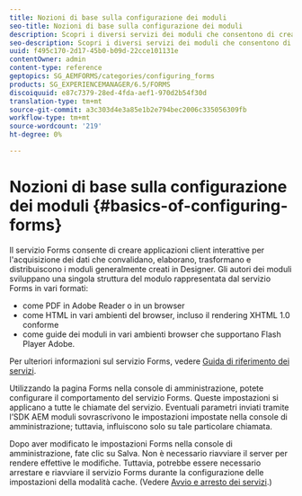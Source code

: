 ```yaml
---
title: Nozioni di base sulla configurazione dei moduli
seo-title: Nozioni di base sulla configurazione dei moduli
description: Scopri i diversi servizi dei moduli che consentono di creare applicazioni interattive per l'acquisizione dei dati.
seo-description: Scopri i diversi servizi dei moduli che consentono di creare applicazioni interattive per l'acquisizione dei dati.
uuid: f495c170-2d17-45b0-b09d-22cce101131e
contentOwner: admin
content-type: reference
geptopics: SG_AEMFORMS/categories/configuring_forms
products: SG_EXPERIENCEMANAGER/6.5/FORMS
discoiquuid: e87c7379-28ed-4fda-aef1-970d2b54f30d
translation-type: tm+mt
source-git-commit: a3c303d4e3a85e1b2e794bec2006c335056309fb
workflow-type: tm+mt
source-wordcount: '219'
ht-degree: 0%

---
```



# Nozioni di base sulla configurazione dei moduli {#basics-of-configuring-forms}

Il servizio Forms consente di creare applicazioni client interattive per l&#39;acquisizione dei dati che convalidano, elaborano, trasformano e distribuiscono i moduli generalmente creati in Designer. Gli autori dei moduli sviluppano una singola struttura del modulo rappresentata dal servizio Forms in vari formati:

* come PDF in  Adobe Reader o in un browser
* come HTML in vari ambienti del browser, incluso il rendering XHTML 1.0 conforme
* come guide dei moduli in vari ambienti browser che supportano  Flash Player Adobe.

Per ulteriori informazioni sul servizio Forms, vedere [Guida di riferimento dei servizi](https://www.adobe.com/go/learn_aemforms_services_63).

Utilizzando la pagina Forms nella console di amministrazione, potete configurare il comportamento del servizio Forms. Queste impostazioni si applicano a tutte le chiamate del servizio. Eventuali parametri inviati tramite l’SDK AEM moduli sovrascrivono le impostazioni impostate nella console di amministrazione; tuttavia, influiscono solo su tale particolare chiamata.

Dopo aver modificato le impostazioni Forms nella console di amministrazione, fate clic su Salva. Non è necessario riavviare il server per rendere effettive le modifiche. Tuttavia, potrebbe essere necessario arrestare e riavviare il servizio Forms durante la configurazione delle impostazioni della modalità cache. (Vedere [Avvio e arresto dei servizi](/help/forms/using/admin-help/starting-stopping-services.md#starting-and-stopping-services).)
